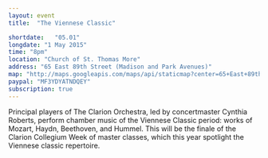 ```yaml
---
layout: event
title:  "The Viennese Classic"

shortdate:   "05.01"
longdate: "1 May 2015"
time: "8pm"
location: "Church of St. Thomas More"
address: "65 East 89th Street (Madison and Park Avenues)"
map: "http://maps.googleapis.com/maps/api/staticmap?center=65+East+89th+Street+New York,+NY&zoom=16&size=700x300&visual_refresh=true&maptype=roadmap&markers=color:green%7Clabel:A%7C40.782668,-73.956524&sensor=false"
paypal: "MF3YDYATNDQEY"
subscription: true
---
```


Principal players of The Clarion Orchestra, led by concertmaster Cynthia Roberts, perform chamber music of the Viennese Classic period: works of Mozart, Haydn, Beethoven, and Hummel. This will be the finale of the Clarion Collegium Week of master classes, which this year spotlight the Viennese classic repertoire.
